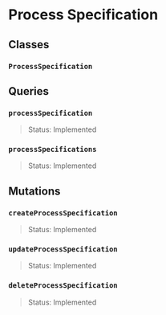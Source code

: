# Process Specification

## Classes

### `ProcessSpecification`

## Queries

### `processSpecification`
> Status: Implemented

### `processSpecifications`
> Status: Implemented

## Mutations

### `createProcessSpecification`

> Status: Implemented

### `updateProcessSpecification`

> Status: Implemented

### `deleteProcessSpecification`

> Status: Implemented

